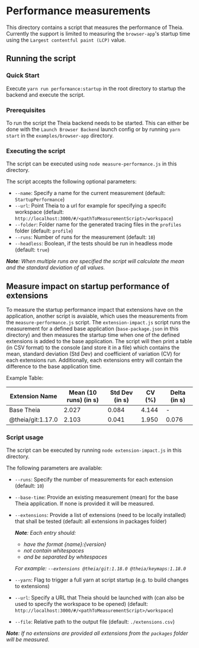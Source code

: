 # Performance measurements

This directory contains a script that measures the performance of Theia.
Currently the support is limited to measuring the `browser-app`'s startup time using the `Largest contentful paint (LCP)` value.

## Running the script

### Quick Start

Execute `yarn run performance:startup` in the root directory to startup the backend and execute the script.

### Prerequisites

To run the script the Theia backend needs to be started.
This can either be done with the `Launch Browser Backend` launch config or by running `yarn start` in the `examples/browser-app` directory.

### Executing the script

The script can be executed using `node measure-performance.js` in this directory.

The script accepts the following optional parameters:

-   `--name`: Specify a name for the current measurement (default: `StartupPerformance`)
-   `--url`: Point Theia to a url for example for specifying a specifc workspace (default: `http://localhost:3000/#/<pathToMeasurementScript>/workspace`)
-   `--folder`: Folder name for the generated tracing files in the `profiles` folder (default: `profile`)
-   `--runs`: Number of runs for the measurement (default: `10`)
-   `--headless`: Boolean, if the tests should be run in headless mode (default: `true`)

_**Note**: When multiple runs are specified the script will calculate the mean and the standard deviation of all values._

## Measure impact on startup performance of extensions

To measure the startup performance impact that extensions have on the application, another script is avaiable, which uses the measurements from the `measure-performance.js` script.
The `extension-impact.js` script runs the measurement for a defined base application (`base-package.json` in this directory) and then measures the startup time when one of the defined extensions is added to the base application.
The script will then print a table (in CSV format) to the console (and store it in a file) which contains the mean, standard deviation (Std Dev) and coefficient of variation (CV) for each extensions run.
Additionally, each extensions entry will contain the difference to the base application time.

Example Table:

| Extension Name    | Mean (10 runs) (in s) | Std Dev (in s) | CV (%) | Delta (in s) |
| ----------------- | --------------------- | -------------- | ------ | ------------ |
| Base Theia        | 2.027                 | 0.084          | 4.144  | -            |
| @theia/git:1.17.0 | 2.103                 | 0.041          | 1.950  | 0.076        |

### Script usage

The script can be executed by running `node extension-impact.js` in this directory.

The following parameters are available:

-   `--runs`: Specify the number of measurements for each extension (default: `10`)
-   `--base-time`: Provide an existing measurement (mean) for the base Theia application. If none is provided it will be measured.
-   `--extensions`: Provide a list of extensions (need to be locally installed) that shall be tested (default: all extensions in packages folder)

    _**Note**: Each entry should:_

    -   _have the format {name}:{version}_
    -   _not contain whitespaces_
    -   _and be separated by whitespaces_

    _For example: `--extensions @theia/git:1.18.0 @theia/keymaps:1.18.0`_

-   `--yarn`: Flag to trigger a full yarn at script startup (e.g. to build changes to extensions)
-   `--url`: Specify a URL that Theia should be launched with (can also be used to specify the workspace to be opened) (default: `http://localhost:3000/#/<pathToMeasurementScript>/workspace`)
-   `--file`: Relative path to the output file (default: `./extensions.csv`)

_**Note**: If no extensions are provided all extensions from the `packages` folder will be measured._
